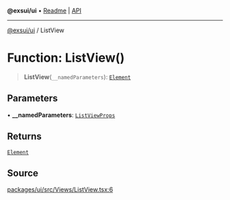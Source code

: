 **@exsui/ui** • [Readme](../README.md) \| [API](../globals.md)

***

[@exsui/ui](../README.md) / ListView

# Function: ListView()

> **ListView**(`__namedParameters`): [`Element`](../-internal-/interfaces/Element.md)

## Parameters

• **\_\_namedParameters**: [`ListViewProps`](../interfaces/ListViewProps.md)

## Returns

[`Element`](../-internal-/interfaces/Element.md)

## Source

[packages/ui/src/Views/ListView.tsx:6](https://github.com/dirheimerb/exsui/blob/c97dab6/packages/ui/src/Views/ListView.tsx#L6)

